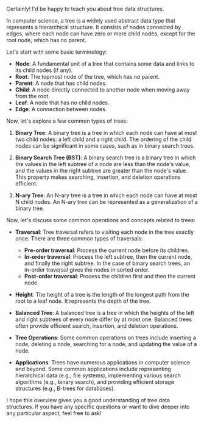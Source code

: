 Certainly! I'd be happy to teach you about tree data structures.

In computer science, a tree is a widely used abstract data type that represents a hierarchical structure. It consists of nodes connected by edges, where each node can have zero or more child nodes, except for the root node, which has no parent.

Let's start with some basic terminology:

- **Node**: A fundamental unit of a tree that contains some data and links to its child nodes (if any).
- **Root**: The topmost node of the tree, which has no parent.
- **Parent**: A node that has child nodes.
- **Child**: A node directly connected to another node when moving away from the root.
- **Leaf**: A node that has no child nodes.
- **Edge**: A connection between nodes.

Now, let's explore a few common types of trees:

1. **Binary Tree**: A binary tree is a tree in which each node can have at most two child nodes: a left child and a right child. The ordering of the child nodes can be significant in some cases, such as in binary search trees.

2. **Binary Search Tree (BST)**: A binary search tree is a binary tree in which the values in the left subtree of a node are less than the node's value, and the values in the right subtree are greater than the node's value. This property makes searching, insertion, and deletion operations efficient.

3. **N-ary Tree**: An N-ary tree is a tree in which each node can have at most N child nodes. An N-ary tree can be represented as a generalization of a binary tree.

Now, let's discuss some common operations and concepts related to trees:

- **Traversal**: Tree traversal refers to visiting each node in the tree exactly once. There are three common types of traversals:
  - **Pre-order traversal**: Process the current node before its children.
  - **In-order traversal**: Process the left subtree, then the current node, and finally the right subtree. In the case of binary search trees, an in-order traversal gives the nodes in sorted order.
  - **Post-order traversal**: Process the children first and then the current node.

- **Height**: The height of a tree is the length of the longest path from the root to a leaf node. It represents the depth of the tree.

- **Balanced Tree**: A balanced tree is a tree in which the heights of the left and right subtrees of every node differ by at most one. Balanced trees often provide efficient search, insertion, and deletion operations.

- **Tree Operations**: Some common operations on trees include inserting a node, deleting a node, searching for a node, and updating the value of a node.

- **Applications**: Trees have numerous applications in computer science and beyond. Some common applications include representing hierarchical data (e.g., file systems), implementing various search algorithms (e.g., binary search), and providing efficient storage structures (e.g., B-trees for databases).

I hope this overview gives you a good understanding of tree data structures. If you have any specific questions or want to dive deeper into any particular aspect, feel free to ask!

